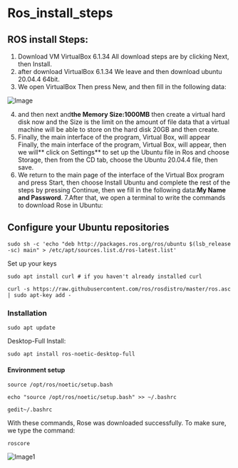 # Ros_install_steps
## ROS install Steps:
1. Download VM VirtualBox 6.1.34 All download steps are by clicking Next, then Install.
2. after download VirtualBox 6.1.34 We leave and then download ubuntu 20.04.4 64bit.
3. We open VirtualBox Then press New, and then fill in the following data:

![Image](https://user-images.githubusercontent.com/110326169/182318319-7ce12ce0-191f-448a-afed-afdd9d680016.jpg)

4. and then next and**the Memory Size:1000MB** then create a virtual hard disk now and the Size is the limit on the amount of file data that a virtual machine will be able to store on the hard disk 20GB and then create.
5. Finally, the main interface of the program, Virtual Box, will appear Finally, the main interface of the program, Virtual Box, will appear, then we will** click on Settings** to set up the Ubuntu file in Ros and choose Storage, then from the CD tab, choose the Ubuntu 20.04.4 file, then save.
6. We return to the main page of the interface of the Virtual Box program and press Start, then choose Install Ubuntu and complete the rest of the steps by pressing Continue, then we fill in the following data:**My Name and Password**. 7.After that, we open a terminal to write the commands to download Rose in Ubuntu:
## Configure your Ubuntu repositories
```
sudo sh -c 'echo "deb http://packages.ros.org/ros/ubuntu $(lsb_release -sc) main" > /etc/apt/sources.list.d/ros-latest.list'
```

Set up your keys
```
sudo apt install curl # if you haven't already installed curl
```

```
curl -s https://raw.githubusercontent.com/ros/rosdistro/master/ros.asc | sudo apt-key add -
```

### Installation
```
sudo apt update
```

Desktop-Full Install:
```
sudo apt install ros-noetic-desktop-full
```

#### Environment setup
```
source /opt/ros/noetic/setup.bash
```

```
echo "source /opt/ros/noetic/setup.bash" >> ~/.bashrc
```

```
gedit~/.bashrc
```

With these commands, Rose was downloaded successfully. To make sure, we type the command:
```
roscore
```

![Image1](https://user-images.githubusercontent.com/110326169/182321572-e1c06fbb-fa16-4be0-9d82-109d68407e75.jpg)
